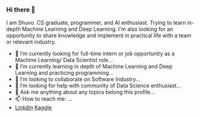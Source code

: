 ### Hi there 👋

I am Shuvo. CS graduate, programmer, and AI enthusiast. Trying to learn in-depth Machine Learning and Deep Learning. I'm also looking for an opportunity to share knowledge and implement in practical life with a team or relevant industry.

<!--
**hrshuv0/hrshuv0** is a ✨ _special_ ✨ repository because its `README.md` (this file) appears on your GitHub profile.

Here are some ideas to get you started:

- 🔭 I’m currently working on ...
- 🌱 I’m currently learning ...
- 👯 I’m looking to collaborate on ...
- 🤔 I’m looking for help with ...
- 💬 Ask me about ...
- 📫 How to reach me: ...
- 😄 Pronouns: ...
- ⚡ Fun fact: ...
-->

- 🔭 I’m currently looking for full-time intern or job opportunity as a Machine Learning/ Data Scientist role...
- 🌱 I’m currently learning in depth of Machine Learning and Deep Learning and practicing programming...
- 👯 I’m looking to collaborate on Software Industry...
- 🤔 I’m looking for help with community of Data Science enthusiast...
- 💬 Ask me anything about any topics belong this profile...
- 📫 How to reach me: ...
- [Linkdin](https://www.linkedin.com/in/hrshuvo9/) [Kaggle](https://www.kaggle.com/hrshuvo)
